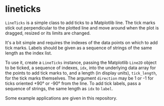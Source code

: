 # lineticks

`LineTicks` is a simple class to add ticks to a Matplotlib line. The tick marks stick out perpendicular to the plotted line and move around when the plot is dragged, resized or its limits are changed.

It's a bit simple and requires the indexes of the data points on which to add tick marks. Labels should be given as a sequence of strings of the same length as the index list.

To use it, create a `LineTicks` instance, passing the Matplotlib `Line2D` object to be ticked, a sequence of indexes, `idx`, into the underlying data array for the points to add tick marks to, and a length (in display units), `tick_length`, for the tick marks themselves. The argument `direction` may be 1 or -1 for ticks oriented +90° or -90° from the line. To add tick labels, pass a sequence of strings, the same length as `idx` to `label`.

Some example applications are given in this repository.
